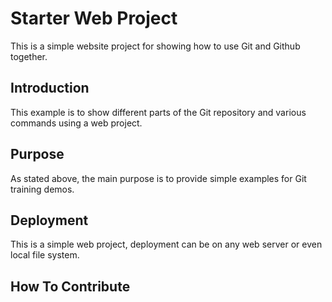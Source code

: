 # Starter Web Project 

This is a simple website project for
showing how to use Git and Github together.


## Introduction

This example is to show different parts
of the Git repository and various commands 
using a web project.


## Purpose

As stated above, the main purpose is to
provide simple examples for Git training
demos.


## Deployment

This is a simple web project, deployment
can be on any web server or even local
file system.


## How To Contribute

